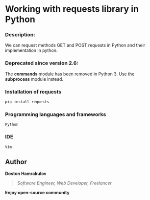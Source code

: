 # Working with requests library in Python

### Description:
We can request methods  GET and POST requests in Python and their implementation in python.

### Deprecated since version 2.6: 
The **commands** module has been removed in Python 3. Use the **subprocess** module instead.


### Installation of requests
```python
pip install requests
```

### Programming languages and frameworks
```[Python]
Python
```

### IDE
```[Vim]
Vim
```

## Author
**Doston Hamrakulov**
>*Software Engineer, Web Developer, Freelancer*

**Enjoy open-source community**

